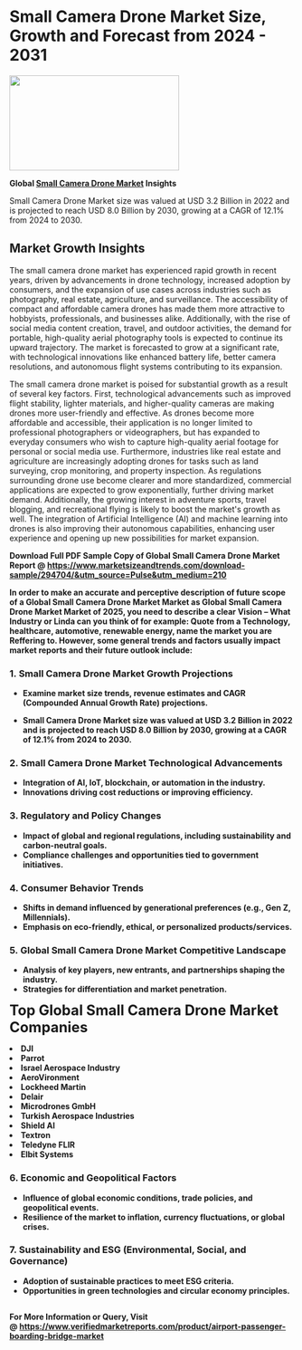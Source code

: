 <H1>Small Camera Drone Market Size, Growth and Forecast from 2024 - 2031</H1><img class="aligncenter size-medium wp-image-584254" src="https://thirdeyenews.in/wp-content/uploads/2024/09/Global-Market-Research-300x168.jpeg" alt="" width="300" height="168" /><p><strong>Global&nbsp;<a href="https://www.marketsizeandtrends.com/download-sample/294704/&amp;utm_source=Pulse&amp;utm_medium=210">Small Camera Drone Market</a> Insights</strong></p><p>Small Camera Drone Market size was valued at USD 3.2 Billion in 2022 and is projected to reach USD 8.0 Billion by 2030, growing at a CAGR of 12.1% from 2024 to 2030.</p><p><h2>Market Growth Insights</h2> <p>The small camera drone market has experienced rapid growth in recent years, driven by advancements in drone technology, increased adoption by consumers, and the expansion of use cases across industries such as photography, real estate, agriculture, and surveillance. The accessibility of compact and affordable camera drones has made them more attractive to hobbyists, professionals, and businesses alike. Additionally, with the rise of social media content creation, travel, and outdoor activities, the demand for portable, high-quality aerial photography tools is expected to continue its upward trajectory. The market is forecasted to grow at a significant rate, with technological innovations like enhanced battery life, better camera resolutions, and autonomous flight systems contributing to its expansion.</p> <p><strong></strong></p> <p>The small camera drone market is poised for substantial growth as a result of several key factors. First, technological advancements such as improved flight stability, lighter materials, and higher-quality cameras are making drones more user-friendly and effective. As drones become more affordable and accessible, their application is no longer limited to professional photographers or videographers, but has expanded to everyday consumers who wish to capture high-quality aerial footage for personal or social media use. Furthermore, industries like real estate and agriculture are increasingly adopting drones for tasks such as land surveying, crop monitoring, and property inspection. As regulations surrounding drone use become clearer and more standardized, commercial applications are expected to grow exponentially, further driving market demand. Additionally, the growing interest in adventure sports, travel blogging, and recreational flying is likely to boost the market's growth as well. The integration of Artificial Intelligence (AI) and machine learning into drones is also improving their autonomous capabilities, enhancing user experience and opening up new possibilities for market expansion.</p> <p><strong></p><p><span class=""><strong>Download Full PDF Sample Copy of Global Small Camera Drone Market Report</strong> @ <a href="https://www.marketsizeandtrends.com/download-sample/294704/&amp;utm_source=Pulse&amp;utm_medium=210" target="_blank">https://www.marketsizeandtrends.com/download-sample/294704/&amp;utm_source=Pulse&amp;utm_medium=210</a></span></p><p>In order to make an accurate and perceptive description of future scope of a Global&nbsp;Small Camera Drone Market Market as Global&nbsp;Small Camera Drone Market Market of 2025, you need to describe a clear Vision &ndash; What Industry or Linda can you think of for example: Quote from a Technology, healthcare, automotive, renewable energy, name the market you are Reffering to. However, some general trends and factors usually impact market reports and their future outlook include:</p><h3>1.&nbsp;<strong>Small Camera Drone Market Growth Projections</strong></h3><ul><li>Examine market size trends, revenue estimates and CAGR (Compounded Annual Growth Rate) projections.</li><li><p>Small Camera Drone Market size was valued at USD 3.2 Billion in 2022 and is projected to reach USD 8.0 Billion by 2030, growing at a CAGR of 12.1% from 2024 to 2030.</p></li></ul><h3>2.&nbsp;<strong>Small Camera Drone Market Technological Advancements</strong></h3><ul><li>Integration of AI, IoT, blockchain, or automation in the industry.</li><li>Innovations driving cost reductions or improving efficiency.</li></ul><h3>3.&nbsp;<strong>Regulatory and Policy Changes</strong></h3><ul><li>Impact of global and regional regulations, including sustainability and carbon-neutral goals.</li><li>Compliance challenges and opportunities tied to government initiatives.</li></ul><h3>4.&nbsp;<strong>Consumer Behavior Trends</strong></h3><ul><li>Shifts in demand influenced by generational preferences (e.g., Gen Z, Millennials).</li><li>Emphasis on eco-friendly, ethical, or personalized products/services.</li></ul><h3>5.&nbsp;<strong>Global Small Camera Drone Market Competitive Landscape</strong></h3><ul><li>Analysis of key players, new entrants, and partnerships shaping the industry.</li><li>Strategies for differentiation and market penetration.</li></ul><p data-pm-slice="1 1 []"><span style="color: inherit; font-family: inherit; font-size: 25px;">Top Global Small Camera Drone Market Companies</span></p><div class="" data-test-id=""><p><li>DJI</li><li> Parrot</li><li> Israel Aerospace Industry</li><li> AeroVironment</li><li> Lockheed Martin</li><li> Delair</li><li> Microdrones GmbH</li><li> Turkish Aerospace Industries</li><li> Shield AI</li><li> Textron</li><li> Teledyne FLIR</li><li> Elbit Systems</li></p></div><h3>6.&nbsp;<strong>Economic and Geopolitical Factors</strong></h3><ul><li>Influence of global economic conditions, trade policies, and geopolitical events.</li><li>Resilience of the market to inflation, currency fluctuations, or global crises.</li></ul><h3>7.&nbsp;<strong>Sustainability and ESG (Environmental, Social, and Governance)</strong></h3><ul><li>Adoption of sustainable practices to meet ESG criteria.</li><li>Opportunities in green technologies and circular economy principles.</li></ul><h2><strong style="font-size: 14px;">For More Information or Query, Visit @&nbsp;</strong><a style="background-color: #ffffff; font-size: 14px;" href="https://www.marketsizeandtrends.com/report/small-camera-drone-market/" target="_blank">https://www.verifiedmarketreports.com/product/airport-passenger-boarding-bridge-market</a></h2>
